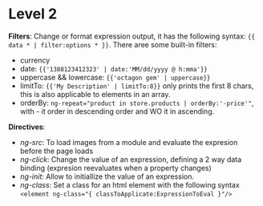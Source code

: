 # Level 2
**Filters**: Change or format expression output, it has the following syntax: `{{ data * | filter:options * }}`. There aree some built-in filters:
  - currency
  - date: `{{'1388123412323' | date:'MM/dd/yyyy @ h:mma'}}`
  - uppercase && lowercase: `{{'octagon gem' | uppercase}}`
  - limitTo: `{{'My Description' | limitTo:8}}` only prints the first 8 chars, this is also applicable to elements in an array.
  - orderBy: `ng-repeat="product in store.products | orderBy:'-price'"`, with - it order in descending order and WO it in ascending.

**Directives**:
  - _ng-src_: To load images from a module and evaluate the expresion before the page loads
  - _ng-click_: Change the value of an expression, defining a 2 way data binding (expresion reevaluates when a property changes)
  - _ng-init_: Allow to initiallize the value of an expression.
  - _ng-class_: Set a class for an html element with the following syntax `<element ng-class="{ classToApplicate:ExpressionToEval }"/>`
